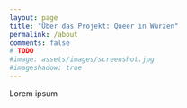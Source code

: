 ```yaml
---
layout: page
title: "Über das Projekt: Queer in Wurzen"
permalink: /about
comments: false
# TODO
#image: assets/images/screenshot.jpg
#imageshadow: true
---
```


Lorem ipsum

